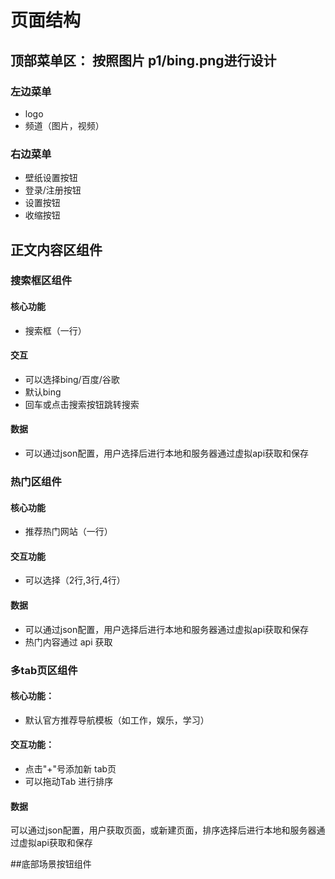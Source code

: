# 页面结构

## 顶部菜单区： 按照图片 p1/bing.png进行设计
### 左边菜单
- logo
- 频道（图片，视频）
### 右边菜单
- 壁纸设置按钮
- 登录/注册按钮
- 设置按钮
- 收缩按钮
## 正文内容区组件
### 搜索框区组件
#### 核心功能
- 搜索框（一行）
#### 交互
- 可以选择bing/百度/谷歌
- 默认bing
- 回车或点击搜索按钮跳转搜索
#### 数据
- 可以通过json配置，用户选择后进行本地和服务器通过虚拟api获取和保存
### 热门区组件
#### 核心功能
- 推荐热门网站（一行）
#### 交互功能
- 可以选择（2行,3行,4行）
#### 数据
- 可以通过json配置，用户选择后进行本地和服务器通过虚拟api获取和保存
- 热门内容通过 api 获取
### 多tab页区组件
#### 核心功能：
- 默认官方推荐导航模板（如工作，娱乐，学习）
#### 交互功能：
- 点击"+"号添加新 tab页
- 可以拖动Tab 进行排序
#### 数据
可以通过json配置，用户获取页面，或新建页面，排序选择后进行本地和服务器通过虚拟api获取和保存

##底部场景按钮组件
